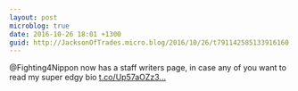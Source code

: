 ```yaml
---
layout: post
microblog: true
date: 2016-10-26 18:01 +1300
guid: http://JacksonOfTrades.micro.blog/2016/10/26/t791142585133916160.html
---
```

@Fighting4Nippon now has a staff writers page, in case any of you want to read my super edgy bio [t.co/Up57aOZz3...](https://t.co/Up57aOZz3e)
